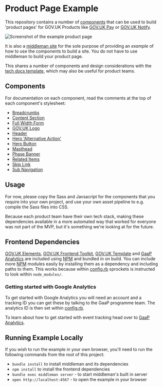# Product Page Example

This repository contains a number of [components](#components) that can be used
to build 'product pages' for GOV.UK Products like [GOV.UK Pay] or [GOV.UK
Notify].

![Screenshot of the example product page](screenshot.png)

It is also a [middleman site](http://middlemanapp.com/) for the sole purpose of
providing an _example_ of how to use the components to build a site. You do not
have to use middleman to build your product page.

This shares a number of components and design considerations with the [tech docs
template](https://github.com/alphagov/tech-docs-template), which may also be
useful for product teams.


## Components

For documentation on each component, read the comments at the top of each
component's stylesheet:

- [Breadcrumbs](source/stylesheets/modules/_breadcrumbs.scss)
- [Content Section](source/stylesheets/modules/_content-section.scss)
- [Full Width Form](source/stylesheets/modules/_full-width-form.scss)
- [GOV.UK Logo](source/stylesheets/modules/_govuk-logo.scss)
- [Header](source/stylesheets/modules/_header.scss)
- [Hero 'Alternative Action'](source/stylesheets/modules/_hero-alternative-action.scss)
- [Hero Button](source/stylesheets/modules/_hero-button.scss)
- [Masthead](source/stylesheets/modules/_masthead.scss)
- [Phase Banner](source/stylesheets/modules/_phase-banner.scss)
- [Related Items](source/stylesheets/modules/_related-items.scss)
- [Skip Link](source/stylesheets/modules/_skip-link.scss)
- [Sub Navigation](source/stylesheets/modules/_sub-navigation.scss)


## Usage

For now, please copy the Sass and Javsacript for the components that you require
into your own project, and use your own asset pipeline to e.g. compile the Sass
files into CSS.

Because each product team have their own tech stack, making these dependencies
available in a more automated way that worked for everyone was not part of the
MVP, but it's something we're looking at for the future.


## Frontend Dependencies

[GOV.UK Elements], [GOV.UK Frontend Toolkit], [GOV.UK Template] and [GaaP Analytics]
are included using [NPM] and bundled in on build. You can include more [NPM]
modules easily by installing them as a dependency and including paths to them.
This works because within [config.rb](https://github.com/alphagov/product-page-example/blob/master/config.rb#L77) sprockets is instructed to look within
`node_modules/`.

### Getting started with Google Analytics
To get started with Google Analytics you will need an account and a tracking ID
you can get these by talking to the GaaP programme team. The analytics ID is then
set within [config.rb](https://github.com/alphagov/product-page-example/blob/master/config.rb#L34).

To learn about how to get started with event tracking head over to [GaaP Analytics].

## Running Example Locally

If you wish to run the example in your own browser, you'll need to run the
following commands from the root of this project:

- `bundle install` to install middleman and its dependencies
- `npm install` to install the frontend dependencies
- `bundle exec middleman server` - to start middleman's built in server
- `open http://localhost:4567` - to open the example in your browser


[GOV.UK Pay]: https://www.payments.service.gov.uk/
[GOV.UK Notify]: https://www.notifications.service.gov.uk/

[GOV.UK Elements]: https://github.com/alphagov/govuk_elements
[GOV.UK Frontend Toolkit]: https://github.com/alphagov/govuk_frontend_toolkit
[GOV.UK Template]: https://github.com/alphagov/govuk_template
[GaaP Analytics]: https://github.com/alphagov/gaap-analytics
[NPM]: https://npmjs.com
